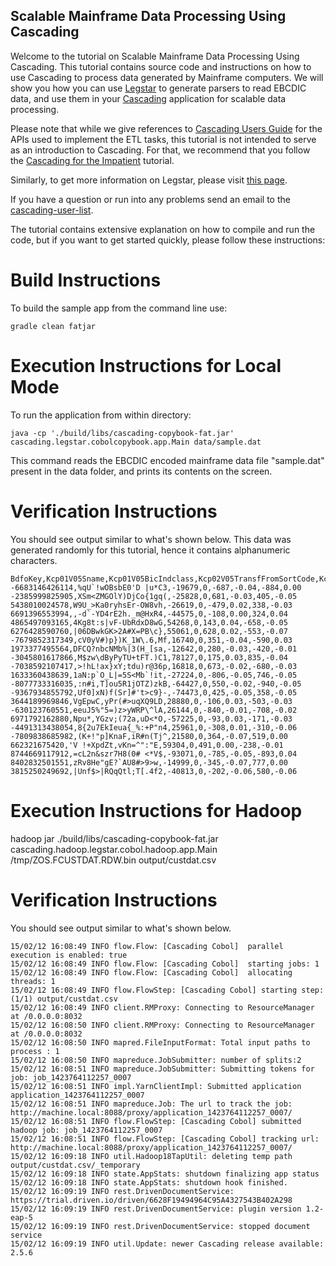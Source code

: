 ## Scalable Mainframe Data Processing Using Cascading

Welcome to the tutorial on Scalable Mainframe Data Processing Using Cascading. This tutorial contains source code 
and instructions on how to use Cascading to process data generated by Mainframe computers. We will show you how you 
can use [Legstar](http://www.legsem.com/legstar/) to generate parsers to read EBCDIC data, 
and use them in your [Cascading](http://cascading.io) application for scalable data processing.


Please note that while we give references to [Cascading Users Guide](http://docs.cascading.org/cascading/3.0/userguide/) 
for the APIs used to implement the ETL tasks, this tutorial is not intended to 
serve as an introduction to Cascading. For that, we recommend that you follow
the [Cascading for the Impatient](http://docs.cascading.org/impatient) tutorial.

Similarly, to get more information on Legstar, please visit [this page](http://www.legsem.com/legstar/).

If you have a question or run into any problems send an email to 
the [cascading-user-list](https://groups.google.com/forum/#!forum/cascading-user).

The tutorial contains extensive explanation on how to compile and run the code, but if you want to get started quickly,
please follow these instructions:

Build Instructions
==================

To build the sample app from the command line use:

    gradle clean fatjar


Execution Instructions for Local Mode
=====================================

To run the application from within directory:

    java -cp './build/libs/cascading-copybook-fat.jar' cascading.legstar.cobolcopybook.app.Main data/sample.dat

This command reads the EBCDIC encoded mainframe data file "sample.dat" present in the data folder, and prints its contents on the screen.

Verification Instructions
=========================

You should see output similar to what's shown below. This data was generated randomly for this tutorial, hence it contains alphanumeric characters.

    BdfoKey,Kcp01V05Sname,Kcp01V05BicIndclass,Kcp02V05TransfFromSortCode,Kcp07V05BalIdent_0,Kcp07V05Bal_0,Kcp07V05BalIdent_1,Kcp07V05Bal_1
    -6683146426114,%qU`!wOBsbE0'D |u*C3,-19679,0,-687,-0.04,-884,0.00
    -2385999825905,XSm<ZMGOlY)DjCo{1gq(,-25828,0,681,-0.03,405,-0.05
    5438010024578,W9U_>Ka0ryhsEr-OW8vh,-26619,0,-479,0.02,338,-0.03
    6691396553994,,-d`-YD4rE2h._m@HxR4,-44575,0,-108,0.00,324,0.04
    4865497093165,4Kg8t:s|vF-UbRdxD8wG,54268,0,143,0.04,-658,-0.05
    6276428590760,|06DBwkGK>2A#X=PB\c},55061,0,628,0.02,-553,-0.07
    -7679852317349,cV0yV#)p})K_1W\.6,Mf,16740,0,351,-0.04,-590,0.03
    1973377495564,DFCQ?nbcNMb%|3(H_[sa,-12642,0,280,-0.03,-420,-0.01
    -3045801617866,M$zw\dByPyTU+tFT.)C1,78127,0,175,0.03,835,-0.04
    -7038592107417,>!hL!ax}xY;tdu)r@36p,16818,0,673,-0.02,-680,-0.03
    1633360438639,1aN:p`O_L|=5S<Mb`!it,-27224,0,-806,-0.05,746,-0.05
    -8077733316035,:n#i,T]ou5R1jOTZ)zkB,-64427,0,550,-0.02,-940,-0.05
    -9367934855792,Uf0]xN)f(Sr]#'t>c9}-,-74473,0,425,-0.05,358,-0.05
    3644189969846,VgEpwC,yPr(#>uqXQ9LD,28880,0,-106,0.03,-503,-0.03
    -630123760551,eeuJ5%"5=)z>yWRP\^lA,26144,0,-840,-0.01,-708,-0.02
    6971792162880,Npu*,YGzv;(72a,uD<*O,-57225,0,-93,0.03,-171,-0.03
    -4491313438054,8{2u7EkIeua{_%:+P"n4,25961,0,-308,0.01,-310,-0.06
    -7809838685982,(K+!"p]KnaF,iR#n(Tj^,21580,0,364,-0.07,519,0.00
    662321675420,'V !+XpdZt,vKn=^":"E,59304,0,491,0.00,-238,-0.01
    8744669117912,=cL2n&szr7H8(0# <*V$,-93071,0,-785,-0.05,-893,0.04
    8402832501551,zRv8He"gE?`AU8#>9>w,-14999,0,-345,-0.07,777,0.00
    3815250249692,|Unf$>|RQqQtl;T[.4f2,-40813,0,-202,-0.06,580,-0.06


Execution Instructions for Hadoop
=================================

hadoop jar ./build/libs/cascading-copybook-fat.jar cascading.hadoop.legstar.cobol.hadoop.app.Main /tmp/ZOS.FCUSTDAT.RDW.bin output/custdat.csv

Verification Instructions
=========================

You should see output similar to what's shown below.

    15/02/12 16:08:49 INFO flow.Flow: [Cascading Cobol]  parallel execution is enabled: true
    15/02/12 16:08:49 INFO flow.Flow: [Cascading Cobol]  starting jobs: 1
    15/02/12 16:08:49 INFO flow.Flow: [Cascading Cobol]  allocating threads: 1
    15/02/12 16:08:49 INFO flow.FlowStep: [Cascading Cobol] starting step: (1/1) output/custdat.csv
    15/02/12 16:08:49 INFO client.RMProxy: Connecting to ResourceManager at /0.0.0.0:8032
    15/02/12 16:08:50 INFO client.RMProxy: Connecting to ResourceManager at /0.0.0.0:8032
    15/02/12 16:08:50 INFO mapred.FileInputFormat: Total input paths to process : 1
    15/02/12 16:08:50 INFO mapreduce.JobSubmitter: number of splits:2
    15/02/12 16:08:51 INFO mapreduce.JobSubmitter: Submitting tokens for job: job_1423764112257_0007
    15/02/12 16:08:51 INFO impl.YarnClientImpl: Submitted application application_1423764112257_0007
    15/02/12 16:08:51 INFO mapreduce.Job: The url to track the job: http://machine.local:8088/proxy/application_1423764112257_0007/
    15/02/12 16:08:51 INFO flow.FlowStep: [Cascading Cobol] submitted hadoop job: job_1423764112257_0007
    15/02/12 16:08:51 INFO flow.FlowStep: [Cascading Cobol] tracking url: http://machine.local:8088/proxy/application_1423764112257_0007/
    15/02/12 16:09:18 INFO util.Hadoop18TapUtil: deleting temp path output/custdat.csv/_temporary
    15/02/12 16:09:18 INFO state.AppStats: shutdown finalizing app status
    15/02/12 16:09:18 INFO state.AppStats: shutdown hook finished.
    15/02/12 16:09:19 INFO rest.DrivenDocumentService: https://trial.driven.io/driven/6628F19494964C95A4327543B402A298
    15/02/12 16:09:19 INFO rest.DrivenDocumentService: plugin version 1.2-eap-5
    15/02/12 16:09:19 INFO rest.DrivenDocumentService: stopped document service
    15/02/12 16:09:19 INFO util.Update: newer Cascading release available: 2.5.6
